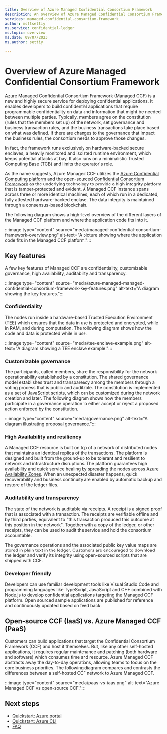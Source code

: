 ```yaml
---
title: Overview of Azure Managed Confidential Consortium Framework
description: An overview of Azure Managed Confidential Consortium Framework, a highly secure service for deploying confidential application.
services: managed-confidential-consortium-framework
author: msftsettiy
ms.service: confidential-ledger
ms.topic: overview
ms.date: 09/07/2023
ms.author: settiy

---
```


# Overview of Azure Managed Confidential Consortium Framework

Azure Managed Confidential Consortium Framework (Managed CCF) is a new and highly secure service for deploying confidential applications. It enables developers to build confidential applications that require programmable confidentiality on data and information that might be needed between multiple parties. Typically, members agree on the constitution (rules that the members set up) of the network, set governance and business transaction rules, and the business transactions take place based on what was defined. If there are changes to the governance that impact the business rules, the consortium needs to approve those changes.

In fact, the framework runs exclusively on hardware-backed secure enclaves, a heavily monitored and isolated runtime environment, which keeps potential attacks at bay. It also runs on a minimalistic Trusted Computing Base (TCB) and limits the operator's role.

As the name suggests, Azure Managed CCF utilizes the [Azure Confidential Computing platform](../confidential-computing/index.yml) and the open-sourced [Confidential Consortium Framework](https://ccf.dev) as the underlying technology to provide a high integrity platform that is tamper-protected and evident. A Managed CCF instance spans across three or more identical machines, each of which run in a dedicated, fully attested hardware-backed enclave. The data integrity is maintained through a consensus-based blockchain.

The following diagram shows a high-level overview of the different layers of the Managed CCF platform and where the application code fits into it.

:::image type="content" source="media/managed-confidential-consortium-framework-overview.png" alt-text="A picture showing where the application code fits in the Managed CCF platform.":::

## Key features

A few key features of Managed CCF are confidentiality, customizable governance, high availability, auditability and transparency.

:::image type="content" source="media/azure-managed-managed-confidential-consortium-framework-key-features.png" alt-text="A diagram showing the key features.":::

### Confidentiality

The nodes run inside a hardware-based Trusted Execution Environment (TEE) which ensures that the data in use is protected and encrypted, while in RAM, and during computation. The following diagram shows how the code and data is protected while in use.

:::image type="content" source="media/tee-enclave-example.png" alt-text="A diagram showing a TEE enclave example.":::

### Customizable governance

The participants, called members, share the responsibility for the network operationability established by a constitution. The shared governance model establishes trust and transparency among the members through a voting process that is public and auditable. The constitution is implemented as a set of JavaScript scripts, which can be customized during the network creation and later. The following diagram shows how the members participate in a governance operation to either accept or reject a proposed action enforced by the constitution.

:::image type="content" source="media/governance.png" alt-text="A diagram illustrating proposal governance.":::

### High Availability and resiliency

A Managed CCF resource is built on top of a network of distributed nodes that maintains an identical replica of the transactions. The platform is designed and built from the ground-up to be tolerant and resilient to network and infrastructure disruptions. The platform guarantees high availability and quick service healing by spreading the nodes across [Azure Availability Zones](../reliability/availability-zones-overview.md). When an unexpected disaster happens, quick recoverability and business continuity are enabled by automatic backup and restore of the ledger files.

### Auditability and transparency

The state of the network is auditable via receipts. A receipt is a signed proof that is associated with a transaction. The receipts are verifiable offline and by third parties, equivalent to "this transaction produced this outcome at this position in the network". Together with a copy of the ledger, or other receipts, they can be used to audit the service and hold the consortium accountable.

The governance operations and the associated public key value maps are stored in plain text in the ledger. Customers are encouraged to download the ledger and verify its integrity using open-sourced scripts that are shipped with CCF.

### Developer friendly

Developers can use familiar development tools like Visual Studio Code and programming languages like TypeScript, JavaScript and C++ combined with Node.js to develop confidential applications targeting the Managed CCF platform. Open sourced sample applications are published for reference and continuously updated based on feed back.

## Open-source CCF (IaaS) vs. Azure Managed CCF (PaaS)

Customers can build applications that target the Confidential Consortium Framework (CCF) and host it themselves. But, like any other self-hosted applications, it requires regular maintenance and patching (both hardware and software) which consumes time and resource. Azure Managed CCF abstracts away the day-to-day operations, allowing teams to focus on the core business priorities. The following diagram compares and contrasts the differences between a self-hosted CCF network to Azure Managed CCF.

:::image type="content" source="media/paas-vs-iaas.png" alt-text="Azure Managed CCF vs open-source CCF.":::

## Next steps

- [Quickstart: Azure portal](quickstart-portal.md)
- [Quickstart: Azure CLI](quickstart-python.md)
- [FAQ](faq.yml)
